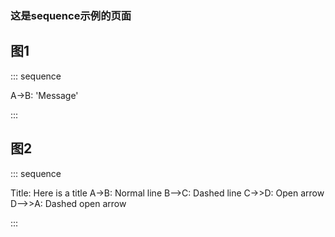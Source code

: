 ### 这是sequence示例的页面

## 图1

::: sequence

A->B: 'Message'

:::

## 图2

::: sequence

Title: Here is a title
A->B: Normal line
B-->C: Dashed line
C->>D: Open arrow
D-->>A: Dashed open arrow

:::
